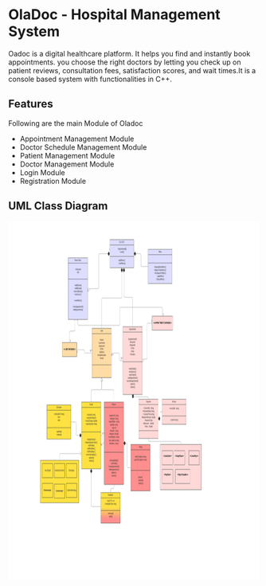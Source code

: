 
# OlaDoc - Hospital Management System

Oadoc is a digital healthcare platform. It helps you find and instantly book appointments.
you choose the right doctors by letting you check up on patient reviews, consultation fees, satisfaction scores, and wait times.It is a console based system with functionalities in C++.




## Features
Following are the main Module of Oladoc

-  Appointment Management Module
-  Doctor Schedule Management Module
-  Patient Management Module
-  Doctor Management Module
-  Login Module
-  Registration Module



## UML Class Diagram

<img src="https://github.com/arfatkh/OlaDoc/blob/LoginTest/imgs/UML.jpg" width="820" height="720">
